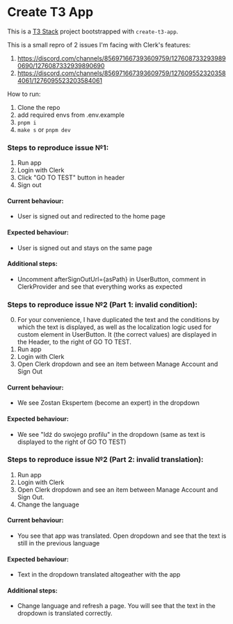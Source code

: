 # Create T3 App

This is a [T3 Stack](https://create.t3.gg/) project bootstrapped with `create-t3-app`.

This is a small repro of 2 issues I'm facing with Clerk's features:
1. https://discord.com/channels/856971667393609759/1276087332939890690/1276087332939890690
2. https://discord.com/channels/856971667393609759/1276095523203584061/1276095523203584061

How to run:
1. Clone the repo
2. add required envs from .env.example
3. `pnpm i`
4. `make s` or `pnpm dev`

### Steps to reproduce issue №1:
1. Run app
2. Login with Clerk
3. Click "GO TO TEST" button in header
4. Sign out

#### Current behaviour:
- User is signed out and redirected to the home page

#### Expected behaviour:
- User is signed out and stays on the same page

#### Additional steps:
- Uncomment afterSignOutUrl={asPath} in UserButton, comment in ClerkProvider and see that everything works as expected

### Steps to reproduce issue №2 (Part 1: invalid condition):
0. For your convenience, I have duplicated the text and the conditions by which the text is displayed, as well as the localization logic used for custom element in UserButton.  It (the correct values) are displayed in the Header, to the right of GO TO TEST.
1. Run app
2. Login with Clerk
3. Open Clerk dropdown and see an item between Manage Account and Sign Out

#### Current behaviour:
- We see Zostan Ekspertem (become an expert) in the dropdown

#### Expected behaviour:
- We see "Idź do swojego profilu" in the dropdown (same as text is displayed to the right of GO TO TEST)

### Steps to reproduce issue №2 (Part 2: invalid translation):
1. Run app
2. Login with Clerk
3. Open Clerk dropdown and see an item between Manage Account and Sign Out.
4. Change the language

#### Current behaviour:
- You see that app was translated. Open dropdown and see that the text is still in the previous language

#### Expected behaviour:
- Text in the dropdown translated altogeather with the app

#### Additional steps:
- Change language and refresh a page. You will see that the text in the dropdown is translated correctly.
